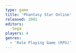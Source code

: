 ```yaml
---
type: game
title: 'Phantasy Star Online'
released: 2001
editors: 
  -Sega
players: 4
genres:
  - 'Role Playing Game (RPG)'
---
```

